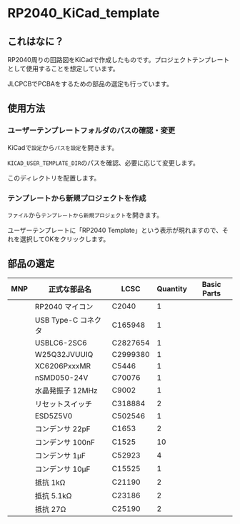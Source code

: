 # RP2040_KiCad_template

## これはなに？

RP2040周りの回路図をKiCadで作成したものです。プロジェクトテンプレートとして使用することを想定しています。

JLCPCBでPCBAをするための部品の選定も行っています。

## 使用方法

### ユーザーテンプレートフォルダのパスの確認・変更
KiCadで<code>設定</code>から<code>パスを設定</code>を開きます。

<code>KICAD_USER_TEMPLATE_DIR</code>のパスを確認、必要に応じて変更します。

このディレクトリを配置します。

### テンプレートから新規プロジェクトを作成

<code>ファイル</code>から<code>テンプレートから新規プロジェクト</code>を開きます。

ユーザーテンプレートに「RP2040 Template」という表示が現れますので、それを選択してOKをクリックします。

## 部品の選定

| MNP  | 正式な部品名         | LCSC     | Quantity |  Basic Parts |
|---|----------------------|----------|----------|---|
|   | RP2040 マイコン      | C2040    | 1        |   |
|   | USB Type-C コネクタ  | C165948  | 1        |   |
|   | USBLC6-2SC6          | C2827654 | 1        |   |
|   | W25Q32JVUUIQ         | C2999380 | 1        |   |
|   | XC6206PxxxMR         | C5446    | 1        |   |
|   | nSMD050-24V          | C70076   | 1        |   |
|   | 水晶発振子 12MHz     | C9002    | 1        |   |
|   | リセットスイッチ     | C318884  | 2        |   |
|   | ESD5Z5V0             | C502546  | 1        |   |
|   | コンデンサ 22pF      | C1653    | 2        |   |
|   | コンデンサ 100nF     | C1525    | 10       |   |
|   | コンデンサ 1µF       | C52923   | 4        |   |
|   | コンデンサ 10µF      | C15525   | 1        |   |
|   | 抵抗 1kΩ             | C21190   | 2        |   |
|   | 抵抗 5.1kΩ           | C23186   | 2        |   |
|   | 抵抗 27Ω             | C25190   | 2        |   |


